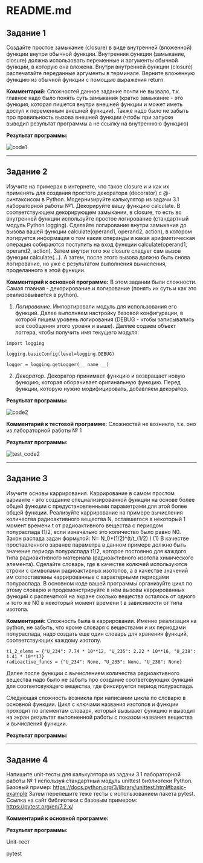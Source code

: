 # README.md

## Задание 1
Создайте простое замыкание (closure) в виде внутренней (вложенной) функции внутри обычной функции. Внутренняя функция (замыкание, closure) должна использовать переменные и аргументы обычной функции, в которую она вложена. Внутри внутренней функции (closure) распечатайте переданные аргументы в терминале. Верните вложенную функцию из обычной функции с помощью выражения return. 

**Комментарий:** Сложностей данное задание почти не вызвало, т.к. главное надо было понять суть замыкания (кратко замыкание - это функция, которая пишется внутри внешней функции и может иметь доступ к переменным внешней функции). Также надо было не забыть про правильность вызова внешней функции (чтобы при запуске выводил результат программы а не ссылку на внутреннюю функцию)

**Результат программы:**

![code1](https://github.com/MelnikNO/programming-2/blob/main/Screen/lr2_code1.png)

---

## Задание 2
Изучите на примерах в интернете, что такое closure и и как их применять для создания простого декоратора (decorator) с @-синтаксисом в Python. Модернизируйте калькулятор из задачи 3.1 лабораторной работы №1. Декорируйте вашу функцию calculate. В соответствующем декорирующем замыкании, в сlosure, то есть во внутренней функции используйте простое логирование (стандартный модуль Python logging). Сделайте логирование внутри замыкания до вызова вашей функции calculate(operand1, operand2, action), в котором логируется информация о том какие операнды и какая арифметическая операция собираются поступить на вход функции calculate(operand1, operand2, action). Затем внутри того же closure следует сам вызов функции calculate(...). А затем, после этого вызова должно быть снова логирование, но уже с результатом выполнения вычисления, проделанного в этой функции. 

**Комментарий к основной программе:** В этом задании были сложности. Самая главная - декорирование и логирование (понять их суть и как это реализовывается в python).

1. *Логирование*. Импортировали модуль для использования его функций. Далее выполняем настройку базовой конфигурации, в которой пишем уровень логирования (DEBUG - чтобы записывались все сообщения этого уровня и выше). Даллее содаем объект логгера, чтобы получить имя текущего модуля:

```
import logging

logging.basicConfig(level=logging.DEBUG)

logger = logging.getLogger(__ name __)
```

2. *Декоратор*. Декоратор принимает функцию и возвращает новую функцию, которая оборачивает оригинальную функцию. Перед функции, которую нужно модифицировать, добавляем декоратор.

**Результат программы:**

![code2](https://github.com/MelnikNO/programming-2/blob/main/Screen/lr2_code2.png)

**Комментарий к тестовой программе:** Сложностей не возникло, т.к. оно из лабораторной работы № 1

**Результат программы:**

![test_code2](https://github.com/MelnikNO/programming-2/blob/main/Screen/lr2_test_code2.png)

---

## Задание 3
Изучите основы каррирования. Каррирование в самом простом варианте - это создание специализированной функции на основе более общей функции с предустановленными параметрами для этой более общей функции. Реализуйте каррирование на примере вычисления количества радиоактивного вещества N, оставшегося в некоторый 1 момент времени t от радиоактивного вещества с периодом полураспада t1/2, если изначально это количество было равно N0. Закон распада задан формулой: 
N= N_0*(1/2)^(t/t_(1/2) ) (1)
В качестве проставленного заранее параметра в данном примере должно быть значение периода полураспада t1/2, которое постоянно для каждого типа радиоактивного материала (радиоактивного изотопа химического элемента). Сделайте словарь, где в качестве колючей используются строки с символами радиоактивных изотопов, а в качестве значений им сопоставлены каррированные с характерными периодами полураспада. В основном коде вашей программы организуйте цикл по этому словарю и продемонстрируйте в нём вызовы каррированных функций с распечаткой на экране сколько вещества осталось от одного и того же N0 в некоторый момент времени t в зависимости от типа изотопа. 

**Комментарий:** Сложность была в каррировании. Именно реализация на python, не забыть, что кроме словаря с веществами и их периодами полураспада, надо создать еще один словарь для хранения функций, соответствующих каждому изотопу.

```
t1_2_elems = {"U_234": 7.74 * 10**12, "U_235": 2.22 * 10**16, "U_238": 1.41 * 10**17}
radioactive_funcs = {"U_234": None, "U_235": None, "U_238": None}
```

Далее после функции с вычислением количества радиоактивного вещества надо было не забыть про создание соответсвующих функций для соответсвующего вещества, где фиксируется период полураспада.

Следующая сложность возникла при написании цикла по словарю в основной функции. Цикл с ключами названия изотопов и функции проходит по элементам словаря, который вызывает функцию и выводит на экран результат выполненной работы с показом названия вещества и вычисления функции. 

**Результат программы:**



---

## Задание 4
Напишите unit-тесты для калькулятора из задачи 3.1 лабораторной работы № 1 используя стандартный модуль unittest библиотеки Python. Базовый пример: https://docs.python.org/3/library/unittest.html#basic-example 
Затем перепешите теже тесты с использованием пакета pytest. Ссылка на сайт библиотеки с базовым примером: https://pytest.org/en/7.2.x/

**Комментарий к основной программе:**

**Результат программы:**

Unit-тест


pytest

